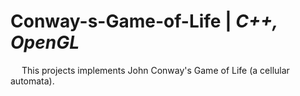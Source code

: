 # Conway-s-Game-of-Life | _C++, OpenGL_

&emsp; This projects implements John Conway's Game of Life (a cellular automata).

